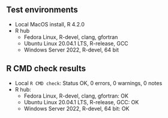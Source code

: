 ## Test environments

- Local MacOS install, R 4.2.0
- R hub
    - Fedora Linux, R-devel, clang, gfortran
    - Ubuntu Linux 20.04.1 LTS, R-release, GCC
    - Windows Server 2022, R-devel, 64 bit

## R CMD check results

- Local `R CMD check`: Status OK, 0 errors, 0 warnings, 0 notes
- R hub: 
    - Fedora Linux, R-devel, clang, gfortran: OK
    - Ubuntu Linux 20.04.1 LTS, R-release, GCC: OK
    - Windows Server 2022, R-devel, 64 bit: OK
